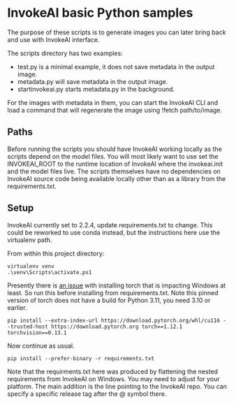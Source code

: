 # InvokeAI basic Python samples
The purpose of these scripts is to generate images you can later bring back and use with InvokeAI interface. 

The scripts directory has two examples:
* test.py is a minimal example, it does not save metadata in the output image.
* metadata.py will save metadata in the output image.
* startinvokeai.py starts metadata.py in the background.

For the images with metadata in them, you can start the InvokeAI CLI and load a command that will regenerate the image using !fetch path/to/image.

## Paths
Before running the scripts you should have InvokeAI working locally as the scripts depend on the model files. You will most likely want to use set the INVOKEAI_ROOT to the runtime location of InvokeAI where the invokeai.init and the model files live. The scripts themselves have no dependencies on InvokeAI source code being available locally other than as a library from the requirements.txt.

## Setup
InvokeAI currently set to 2.2.4, update requirements.txt to change. This could be reworked to use conda instead, but the instructions here use the virtualenv path.

From within this project directory:
```
virtualenv venv
.\venv\Scripts\activate.ps1
```

Presently there is [an issue](https://github.com/invoke-ai/InvokeAI/issues/1409) with installing torch that is impacting Windows at least. So run this before installing from requirements.txt. Note this pinned version of torch does not have a build for Python 3.11, you need 3.10 or earlier.
```
pip install --extra-index-url https://download.pytorch.org/whl/cu116 --trusted-host https://download.pytorch.org torch==1.12.1 torchvision==0.13.1
```

Now continue as usual.

```
pip install --prefer-binary -r requirements.txt
```
Note that the requirments.txt here was produced by flattening the nested requirements from InvokeAI on Windows. You may need to adjust for your platform. The main addition is the line pointing to the InvokeAI repo. You can specify a specific release tag after the @ symbol there.

